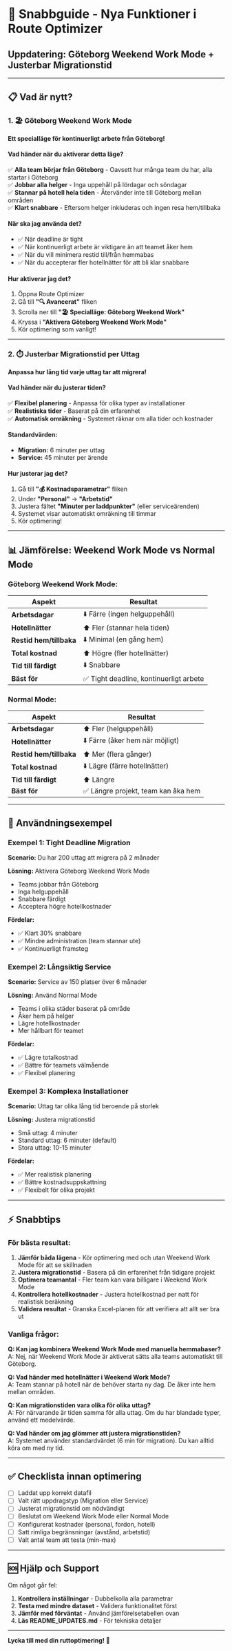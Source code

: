 # 🚀 Snabbguide - Nya Funktioner i Route Optimizer

## Uppdatering: Göteborg Weekend Work Mode + Justerbar Migrationstid

---

## 📋 Vad är nytt?

### 1. 🏖️ Göteborg Weekend Work Mode

**Ett specialläge för kontinuerligt arbete från Göteborg!**

#### Vad händer när du aktiverar detta läge?

✅ **Alla team börjar från Göteborg** - Oavsett hur många team du har, alla startar i Göteborg  
✅ **Jobbar alla helger** - Inga uppehåll på lördagar och söndagar  
✅ **Stannar på hotell hela tiden** - Återvänder inte till Göteborg mellan områden  
✅ **Klart snabbare** - Eftersom helger inkluderas och ingen resa hem/tillbaka  

#### När ska jag använda det?

- ✅ När deadline är tight
- ✅ När kontinuerligt arbete är viktigare än att teamet åker hem
- ✅ När du vill minimera restid till/från hemmabas
- ✅ När du accepterar fler hotellnätter för att bli klar snabbare

#### Hur aktiverar jag det?

1. Öppna Route Optimizer
2. Gå till **"🔍 Avancerat"** fliken
3. Scrolla ner till **"🏖️ Specialläge: Göteborg Weekend Work"**
4. Kryssa i **"Aktivera Göteborg Weekend Work Mode"**
5. Kör optimering som vanligt!

---

### 2. ⏱️ Justerbar Migrationstid per Uttag

**Anpassa hur lång tid varje uttag tar att migrera!**

#### Vad händer när du justerar tiden?

✅ **Flexibel planering** - Anpassa för olika typer av installationer  
✅ **Realistiska tider** - Baserat på din erfarenhet  
✅ **Automatisk omräkning** - Systemet räknar om alla tider och kostnader  

#### Standardvärden:

- **Migration:** 6 minuter per uttag
- **Service:** 45 minuter per ärende

#### Hur justerar jag det?

1. Gå till **"💰 Kostnadsparametrar"** fliken
2. Under **"Personal"** → **"Arbetstid"**
3. Justera fältet **"Minuter per laddpunkter"** (eller serviceärenden)
4. Systemet visar automatiskt omräkning till timmar
5. Kör optimering!

---

## 📊 Jämförelse: Weekend Work Mode vs Normal Mode

### Göteborg Weekend Work Mode:

| Aspekt | Resultat |
|--------|----------|
| **Arbetsdagar** | ⬇️ Färre (ingen helguppehåll) |
| **Hotellnätter** | ⬆️ Fler (stannar hela tiden) |
| **Restid hem/tillbaka** | ⬇️ Minimal (en gång hem) |
| **Total kostnad** | ⬆️ Högre (fler hotellnätter) |
| **Tid till färdigt** | ⬇️ Snabbare |
| **Bäst för** | ✅ Tight deadline, kontinuerligt arbete |

### Normal Mode:

| Aspekt | Resultat |
|--------|----------|
| **Arbetsdagar** | ⬆️ Fler (helguppehåll) |
| **Hotellnätter** | ⬇️ Färre (åker hem när möjligt) |
| **Restid hem/tillbaka** | ⬆️ Mer (flera gånger) |
| **Total kostnad** | ⬇️ Lägre (färre hotellnätter) |
| **Tid till färdigt** | ⬆️ Längre |
| **Bäst för** | ✅ Längre projekt, team kan åka hem |

---

## 🎯 Användningsexempel

### Exempel 1: Tight Deadline Migration

**Scenario:** Du har 200 uttag att migrera på 2 månader

**Lösning:** Aktivera Göteborg Weekend Work Mode
- Teams jobbar från Göteborg
- Inga helguppehåll
- Snabbare färdigt
- Acceptera högre hotellkostnader

**Fördelar:**
- ✅ Klart 30% snabbare
- ✅ Mindre administration (team stannar ute)
- ✅ Kontinuerligt framsteg

### Exempel 2: Långsiktig Service

**Scenario:** Service av 150 platser över 6 månader

**Lösning:** Använd Normal Mode
- Teams i olika städer baserat på område
- Åker hem på helger
- Lägre hotellkostnader
- Mer hållbart för teamet

**Fördelar:**
- ✅ Lägre totalkostnad
- ✅ Bättre för teamets välmående
- ✅ Flexibel planering

### Exempel 3: Komplexa Installationer

**Scenario:** Uttag tar olika lång tid beroende på storlek

**Lösning:** Justera migrationstid
- Små uttag: 4 minuter
- Standard uttag: 6 minuter (default)
- Stora uttag: 10-15 minuter

**Fördelar:**
- ✅ Mer realistisk planering
- ✅ Bättre kostnadsuppskattning
- ✅ Flexibelt för olika projekt

---

## ⚡ Snabbtips

### För bästa resultat:

1. **Jämför båda lägena** - Kör optimering med och utan Weekend Work Mode för att se skillnaden
2. **Justera migrationstid** - Basera på din erfarenhet från tidigare projekt
3. **Optimera teamantal** - Fler team kan vara billigare i Weekend Work Mode
4. **Kontrollera hotellkostnader** - Justera hotellkostnad per natt för realistisk beräkning
5. **Validera resultat** - Granska Excel-planen för att verifiera att allt ser bra ut

### Vanliga frågor:

**Q: Kan jag kombinera Weekend Work Mode med manuella hemmabaser?**  
A: Nej, när Weekend Work Mode är aktiverat sätts alla teams automatiskt till Göteborg.

**Q: Vad händer med hotellnätter i Weekend Work Mode?**  
A: Team stannar på hotell när de behöver starta ny dag. De åker inte hem mellan områden.

**Q: Kan migrationstiden vara olika för olika uttag?**  
A: För närvarande är tiden samma för alla uttag. Om du har blandade typer, använd ett medelvärde.

**Q: Vad händer om jag glömmer att justera migrationstiden?**  
A: Systemet använder standardvärdet (6 min för migration). Du kan alltid köra om med ny tid.

---

## ✅ Checklista innan optimering

- [ ] Laddat upp korrekt datafil
- [ ] Valt rätt uppdragstyp (Migration eller Service)
- [ ] Justerat migrationstid om nödvändigt
- [ ] Beslutat om Weekend Work Mode eller Normal Mode
- [ ] Konfigurerat kostnader (personal, fordon, hotell)
- [ ] Satt rimliga begränsningar (avstånd, arbetstid)
- [ ] Valt antal team att testa (min-max)

---

## 🆘 Hjälp och Support

Om något går fel:

1. **Kontrollera inställningar** - Dubbelkolla alla parametrar
2. **Testa med mindre dataset** - Validera funktionalitet först
3. **Jämför med förväntat** - Använd jämförelsetabellen ovan
4. **Läs README_UPDATES.md** - För tekniska detaljer

---

**Lycka till med din ruttoptimering! 🚀**
